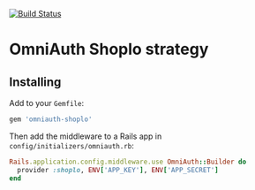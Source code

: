 [![Build Status](https://travis-ci.org/msojda/omniauth-shoplo.svg?branch=master)](https://travis-ci.org/msojda/omniauth-shoplo)

# OmniAuth Shoplo strategy

## Installing

Add to your `Gemfile`:

```ruby
gem 'omniauth-shoplo'
```

Then add the middleware to a Rails app in `config/initializers/omniauth.rb`:

```ruby
Rails.application.config.middleware.use OmniAuth::Builder do
  provider :shoplo, ENV['APP_KEY'], ENV['APP_SECRET']
end
```